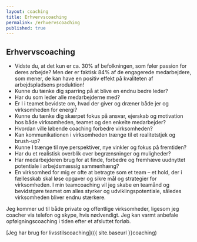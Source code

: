 ```yaml
---
layout: coaching
title: Erhvervscoaching
permalink: /erhvervscoaching
published: true
---
```


## Erhvervscoaching

- Vidste du, at det kun er ca. 30% af befolkningen, som føler passion for deres arbejde? Men der er faktisk 84% af de engagerede medarbejdere, som mener, de kan have en positiv effekt på kvaliteten af arbejdspladsens produktion!
- Kunne du tænke dig sparring på at blive en endnu bedre leder?
- Har du som leder alle medarbejderne med?
- Er I i teamet bevidste om, hvad der giver og dræner både jer og virksomheden for energi?
- Kunne du tænke dig skærpet fokus på ansvar, ejerskab og motivation hos både virksomheden, teamet og den enkelte medarbejder?
- Hvordan ville løbende coaching forbedre virksomheden?
- Kan kommunikationen i virksomheden trænge til et realitetstjek og brush-up?
- Kunne I trænge til nye perspektiver, nye vinkler og fokus på fremtiden?
- Har du et realistisk overblik over begrænsninger og muligheder?
- Har medarbejderen brug for at finde, forbedre og fremhæve uudnyttet potentiale i arbejdsmæssig sammenhæng?
- En virksomhed for mig er ofte at betragte som et team – et hold, der i fællesskab skal løse opgaver og sikre mål og strategier for virksomheden. I min teamcoaching vil jeg skabe en teamånd og bevidstgøre teamet om alles styrker og udviklingspotentiale, således virksomheden bliver endnu stærkere.

Jeg kommer ud til både private og offentlige virksomheder, ligesom jeg coacher via telefon og skype, hvis nødvendigt. Jeg kan varmt anbefale opfølgningscoaching i tiden efter et afsluttet forløb.

[Jeg har brug for livsstilscoaching]({{ site.baseurl }}coaching)
